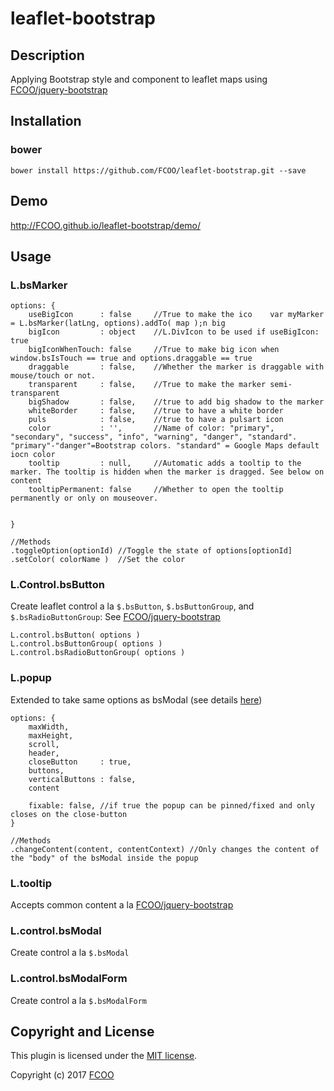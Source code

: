 # leaflet-bootstrap
>


## Description
Applying Bootstrap style and component to leaflet maps using [FCOO/jquery-bootstrap](https://github.com/FCOO/jquery-bootstrap)  

## Installation
### bower
`bower install https://github.com/FCOO/leaflet-bootstrap.git --save`

## Demo
http://FCOO.github.io/leaflet-bootstrap/demo/ 

## Usage
### L.bsMarker


    options: {
        useBigIcon      : false     //True to make the ico    var myMarker = L.bsMarker(latLng, options).addTo( map );n big
        bigIcon         : object    //L.DivIcon to be used if useBigIcon: true
        bigIconWhenTouch: false     //True to make big icon when window.bsIsTouch == true and options.draggable == true
        draggable       : false, 	//Whether the marker is draggable with mouse/touch or not.
        transparent     : false, 	//True to make the marker semi-transparent
        bigShadow       : false, 	//true to add big shadow to the marker
        whiteBorder     : false, 	//true to have a white border
        puls            : false, 	//true to have a pulsart icon
        color           : '',    	//Name of color: "primary", "secondary", "success", "info", "warning", "danger", "standard". "primary"-"danger"=Bootstrap colors. "standard" = Google Maps default iocn color
		tooltip         : null,	    //Automatic adds a tooltip to the marker. The tooltip is hidden when the marker is dragged. See below on content
        tooltipPermanent: false     //Whether to open the tooltip permanently or only on mouseover.


    }

    //Methods
    .toggleOption(optionId) //Toggle the state of options[optionId]
    .setColor( colorName )  //Set the color


### L.Control.bsButton
Create leaflet control a la `$.bsButton`, `$.bsButtonGroup`, and `$.bsRadioButtonGroup`: See [FCOO/jquery-bootstrap](https://github.com/FCOO/jquery-bootstrap#button)

    L.control.bsButton( options )
    L.control.bsButtonGroup( options )
    L.control.bsRadioButtonGroup( options )


### L.popup
Extended to take same options as bsModal (see details [here](https://github.com/FCOO/jquery-bootstrap#modal))
    
    options: {
        maxWidth,
        maxHeight,
        scroll,
        header,
        closeButton     : true,
        buttons,
        verticalButtons : false,
        content

        fixable: false, //if true the popup can be pinned/fixed and only closes on the close-button
    }

    //Methods
    .changeContent(content, contentContext) //Only changes the content of the "body" of the bsModal inside the popup



### L.tooltip

Accepts common content a la [FCOO/jquery-bootstrap](https://github.com/FCOO/jquery-bootstrap#common) 

### L.control.bsModal
Create control a la `$.bsModal`

### L.control.bsModalForm
Create control a la `$.bsModalForm`

<!-- 
### options
| Id | Type | Default | Description |
| :--: | :--: | :-----: | --- |
| options1 | boolean | true | If <code>true</code> the ... |
| options2 | string | null | Contain the ... |

### Methods

    .methods1( arg1, arg2,...): Do something
    .methods2( arg1, arg2,...): Do something else
 -->


## Copyright and License
This plugin is licensed under the [MIT license](https://github.com/FCOO/leaflet-bootstrap/LICENSE).

Copyright (c) 2017 [FCOO](https://github.com/FCOO)

